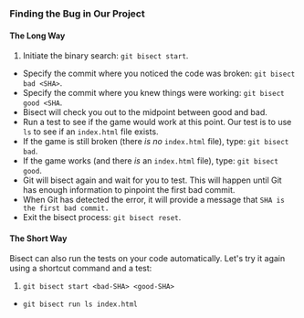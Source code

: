 ### Finding the Bug in Our Project

#### The Long Way

1. Initiate the binary search: `git bisect start`.
- Specify the commit where you noticed the code was broken: `git bisect bad <SHA>`.
- Specify the commit where you knew things were working: `git bisect good <SHA`.
- Bisect will check you out to the midpoint between good and bad.
- Run a test to see if the game would work at this point. Our test is to use `ls` to see if an `index.html` file exists.
- If the game is still broken (there *is no* `index.html` file), type: `git bisect bad`.
- If the game works (and there *is* an `index.html` file), type: `git bisect good`.
- Git will bisect again and wait for you to test. This will happen until Git has enough information to pinpoint the first bad commit.
- When Git has detected the error, it will provide a message that `SHA is the first bad commit.`
- Exit the bisect process: `git bisect reset`.

#### The Short Way

Bisect can also run the tests on your code automatically. Let's try it again using a shortcut command and a test:

1. `git bisect start <bad-SHA> <good-SHA>`
- `git bisect run ls index.html`
